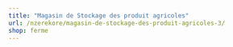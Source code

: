 ```yaml
---
title: "Magasin de Stockage des produit agricoles"
url: /nzerekore/magasin-de-stockage-des-produit-agricoles-3/
shop: ferme
---
```

